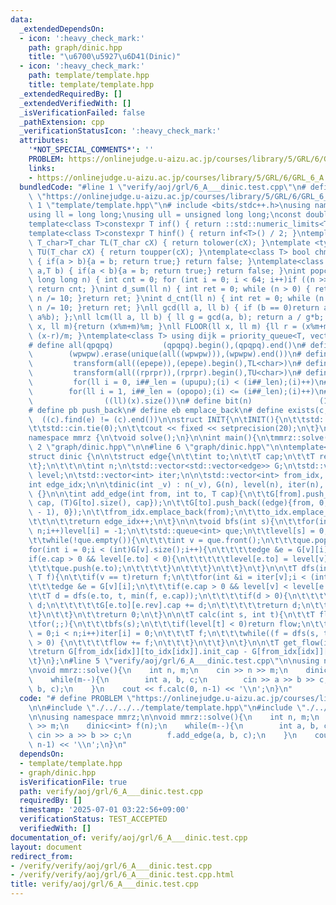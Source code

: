 ```yaml
---
data:
  _extendedDependsOn:
  - icon: ':heavy_check_mark:'
    path: graph/dinic.hpp
    title: "\u6700\u5927\u6D41(Dinic)"
  - icon: ':heavy_check_mark:'
    path: template/template.hpp
    title: template/template.hpp
  _extendedRequiredBy: []
  _extendedVerifiedWith: []
  _isVerificationFailed: false
  _pathExtension: cpp
  _verificationStatusIcon: ':heavy_check_mark:'
  attributes:
    '*NOT_SPECIAL_COMMENTS*': ''
    PROBLEM: https://onlinejudge.u-aizu.ac.jp/courses/library/5/GRL/6/GRL_6_A
    links:
    - https://onlinejudge.u-aizu.ac.jp/courses/library/5/GRL/6/GRL_6_A
  bundledCode: "#line 1 \"verify/aoj/grl/6_A___dinic.test.cpp\"\n# define PROBLEM\
    \ \"https://onlinejudge.u-aizu.ac.jp/courses/library/5/GRL/6/GRL_6_A\"\n\n#line\
    \ 1 \"template/template.hpp\"\n# include <bits/stdc++.h>\nusing namespace std;\n\
    using ll = long long;\nusing ull = unsigned long long;\nconst double pi = acos(-1);\n\
    template<class T>constexpr T inf() { return ::std::numeric_limits<T>::max(); }\n\
    template<class T>constexpr T hinf() { return inf<T>() / 2; }\ntemplate <typename\
    \ T_char>T_char TL(T_char cX) { return tolower(cX); }\ntemplate <typename T_char>T_char\
    \ TU(T_char cX) { return toupper(cX); }\ntemplate<class T> bool chmin(T& a,T b)\
    \ { if(a > b){a = b; return true;} return false; }\ntemplate<class T> bool chmax(T&\
    \ a,T b) { if(a < b){a = b; return true;} return false; }\nint popcnt(unsigned\
    \ long long n) { int cnt = 0; for (int i = 0; i < 64; i++)if ((n >> i) & 1)cnt++;\
    \ return cnt; }\nint d_sum(ll n) { int ret = 0; while (n > 0) { ret += n % 10;\
    \ n /= 10; }return ret; }\nint d_cnt(ll n) { int ret = 0; while (n > 0) { ret++;\
    \ n /= 10; }return ret; }\nll gcd(ll a, ll b) { if (b == 0)return a; return gcd(b,\
    \ a%b); };\nll lcm(ll a, ll b) { ll g = gcd(a, b); return a / g*b; };\nll MOD(ll\
    \ x, ll m){return (x%m+m)%m; }\nll FLOOR(ll x, ll m) {ll r = (x%m+m)%m; return\
    \ (x-r)/m; }\ntemplate<class T> using dijk = priority_queue<T, vector<T>, greater<T>>;\n\
    # define all(qpqpq)           (qpqpq).begin(),(qpqpq).end()\n# define UNIQUE(wpwpw)\
    \        (wpwpw).erase(unique(all((wpwpw))),(wpwpw).end())\n# define LOWER(epepe)\
    \         transform(all((epepe)),(epepe).begin(),TL<char>)\n# define UPPER(rprpr)\
    \         transform(all((rprpr)),(rprpr).begin(),TU<char>)\n# define rep(i,upupu)\
    \         for(ll i = 0, i##_len = (upupu);(i) < (i##_len);(i)++)\n# define reps(i,opopo)\
    \        for(ll i = 1, i##_len = (opopo);(i) <= (i##_len);(i)++)\n# define len(x)\
    \                ((ll)(x).size())\n# define bit(n)               (1LL << (n))\n\
    # define pb push_back\n# define eb emplace_back\n# define exists(c, e)       \
    \  ((c).find(e) != (c).end())\n\nstruct INIT{\n\tINIT(){\n\t\tstd::ios::sync_with_stdio(false);\n\
    \t\tstd::cin.tie(0);\n\t\tcout << fixed << setprecision(20);\n\t}\n}INIT;\n\n\
    namespace mmrz {\n\tvoid solve();\n}\n\nint main(){\n\tmmrz::solve();\n}\n#line\
    \ 2 \"graph/dinic.hpp\"\n\n#line 6 \"graph/dinic.hpp\"\n\ntemplate<typename T>\n\
    struct dinic {\n\n\tstruct edge{\n\t\tint to;\n\t\tT cap;\n\t\tT rev;\n\t\tT init_cap;\n\
    \t};\n\t\t\n\tint n;\n\tstd::vector<std::vector<edge>> G;\n\tstd::vector<int>\
    \ level;\n\tstd::vector<int> iter;\n\n\tstd::vector<int> from_idx, to_idx;\n\t\
    int edge_idx;\n\n\tdinic(int _v) : n(_v), G(n), level(n), iter(n), edge_idx(0)\
    \ {}\n\n\tint add_edge(int from, int to, T cap){\n\t\tG[from].push_back((edge){to,\
    \ cap, (T)G[to].size(), cap});\n\t\tG[to].push_back((edge){from, 0, (T)(G[from].size()\
    \ - 1), 0});\n\t\tfrom_idx.emplace_back(from);\n\t\tto_idx.emplace_back((int)G[from].size()-1);\n\
    \t\t\n\t\treturn edge_idx++;\n\t}\n\n\tvoid bfs(int s){\n\t\tfor(int i = 0;i <\
    \ n;i++)level[i] = -1;\n\t\tstd::queue<int> que;\n\t\tlevel[s] = 0;\n\t\tque.push(s);\n\
    \t\twhile(!que.empty()){\n\t\t\tint v = que.front();\n\t\t\tque.pop();\n\t\t\t\
    for(int i = 0;i < (int)G[v].size();i++){\n\t\t\t\tedge &e = G[v][i];\n\t\t\t\t\
    if(e.cap > 0 && level[e.to] < 0){\n\t\t\t\t\tlevel[e.to] = level[v] + 1;\n\t\t\
    \t\t\tque.push(e.to);\n\t\t\t\t}\n\t\t\t}\n\t\t}\n\t}\n\n\tT dfs(int v, int t,\
    \ T f){\n\t\tif(v == t)return f;\n\t\tfor(int &i = iter[v];i < (int)G[v].size();i++){\n\
    \t\t\tedge &e = G[v][i];\n\t\t\tif(e.cap > 0 && level[v] < level[e.to]){\n\t\t\
    \t\tT d = dfs(e.to, t, min(f, e.cap));\n\t\t\t\tif(d > 0){\n\t\t\t\t\te.cap -=\
    \ d;\n\t\t\t\t\tG[e.to][e.rev].cap += d;\n\t\t\t\t\treturn d;\n\t\t\t\t}\n\t\t\
    \t}\n\t\t}\n\t\treturn 0;\n\t}\n\n\tT calc(int s, int t){\n\t\tT flow = 0;\n\t\
    \tfor(;;){\n\t\t\tbfs(s);\n\t\t\tif(level[t] < 0)return flow;\n\t\t\tfor(int i\
    \ = 0;i < n;i++)iter[i] = 0;\n\t\t\tT f;\n\t\t\twhile((f = dfs(s, t, std::numeric_limits<T>::max()))\
    \ > 0) {\n\t\t\t\tflow += f;\n\t\t\t}\n\t\t}\n\t}\n\n\tT get_flow(int idx){\n\t\
    \treturn G[from_idx[idx]][to_idx[idx]].init_cap - G[from_idx[idx]][to_idx[idx]].cap;\n\
    \t}\n};\n#line 5 \"verify/aoj/grl/6_A___dinic.test.cpp\"\n\nusing namespace mmrz;\n\
    \nvoid mmrz::solve(){\n    int n, m;\n    cin >> n >> m;\n    dinic<int> f(n);\n\
    \    while(m--){\n        int a, b, c;\n        cin >> a >> b >> c;\n        f.add_edge(a,\
    \ b, c);\n    }\n    cout << f.calc(0, n-1) << '\\n';\n}\n"
  code: "# define PROBLEM \"https://onlinejudge.u-aizu.ac.jp/courses/library/5/GRL/6/GRL_6_A\"\
    \n\n#include \"./../../../template/template.hpp\"\n#include \"./../../../graph/dinic.hpp\"\
    \n\nusing namespace mmrz;\n\nvoid mmrz::solve(){\n    int n, m;\n    cin >> n\
    \ >> m;\n    dinic<int> f(n);\n    while(m--){\n        int a, b, c;\n       \
    \ cin >> a >> b >> c;\n        f.add_edge(a, b, c);\n    }\n    cout << f.calc(0,\
    \ n-1) << '\\n';\n}\n"
  dependsOn:
  - template/template.hpp
  - graph/dinic.hpp
  isVerificationFile: true
  path: verify/aoj/grl/6_A___dinic.test.cpp
  requiredBy: []
  timestamp: '2025-07-01 03:22:56+09:00'
  verificationStatus: TEST_ACCEPTED
  verifiedWith: []
documentation_of: verify/aoj/grl/6_A___dinic.test.cpp
layout: document
redirect_from:
- /verify/verify/aoj/grl/6_A___dinic.test.cpp
- /verify/verify/aoj/grl/6_A___dinic.test.cpp.html
title: verify/aoj/grl/6_A___dinic.test.cpp
---
```

